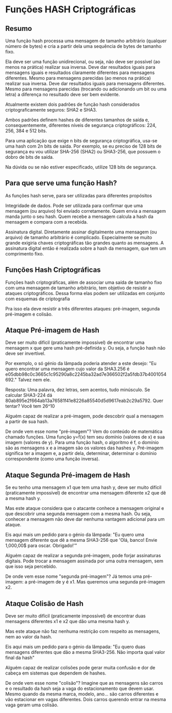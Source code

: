# Funções HASH Criptográficas

## Resumo

Uma função hash processa uma mensagem de tamanho arbitrário (qualquer número de bytes) e cria a partir dela uma sequência de bytes de tamanho fixo.

Ela deve ser uma função unidirecional, ou seja, não deve ser possível (ao menos na prática) realizar sua inversa. Deve dar resultados iguais para mensagens iguais e resultados claramente diferentes para mensagens diferentes. Mesmo para mensagens parecidas (ao menos na prática) realizar sua inversa. Deve dar resultados iguais para mensagens diferentes. Mesmo para mensagens parecidas (trocando ou adicionando um bit ou uma letra) a diferença no resultado deve ser bem evidente.

Atualmente existem dois padrões de função hash considerados criptograficamente seguros: SHA2 e SHA3.

Ambos padrões definem hashes de diferentes tamanhos de saída e, consequentemente, diferentes níveis de segurança criptográficos: 224, 256, 384 e 512 bits.

Para uma aplicação que exige n bits de segurança criptográfica, usa-se uma hash com 2n bits de saída. Por exemplo, se eu preciso de 128 bits de segurança eu vou utilizar SHA-256 (SHA2) ou SHA3-256, que possuem o dobro de bits de saída.

Na dúvida ou se não estiver especificado, utilize 128 bits de segurança.

## Para que serve uma função Hash?

As funções hash serve, para ser utilizadas para diferentes propósitos

Integridade de dados. Pode ser utilizada para confirmar que uma mensagem (ou arquivo) foi enviado corretamente. Quem envia a mensagem manda junto o seu hash. Quem recebe a mensagem calcula a hash da mensagem e compara com a recebida.

Assinatura digital. Diretamente assinar digitalmente uma mensagem (ou arquivo) de tamanho arbitrário é complicado. Especialmente se muito grande exigiria chaves criptográficas tão grandes quanto as mensagens. A assinatura digital então é realizada sobre a hash da mensagem, que tem um comprimento fixo.

## Funções Hash Criptográficas

Funções hash criptográficas, além de associar uma saída de tamanho fixo com uma mensagem de tamanho arbitrário, tem objetivo de resistir a ataques criptográficos. Dessa forma elas podem ser utilizadas em conjunto com esquemas de criptografia

Pra isso ela deve resistir a três diferentes ataques: pré-imagem, segunda pré-imagem e colisão.

## Ataque Pré-imagem de Hash

Deve ser muito difícil (praticamente impossível) de encontrar uma mensagem x que gere uma hash pré-definida y. Ou seja, a função hash não deve ser invertível.

Por exemplo, o só génio da lâmpada poderia atender a este desejo:
"Eu quero encontrar uma mensagem cujo valor da SHA3.256 é e05dbb98c0c3665c1c95290a8c2245ba32ad7e366502f2a5fdb37b4001054692."
Talvez nem ele.

Resposta: Uma palavra, dez letras, sem acentos, tudo minúsculo. Se calcular SHA3-224 dá 80ab895e2f664ab13a76581f41e8226a85540d5d9617eab2c29a5792.
Quer tentar? Você tem 26^10

Alguém capaz de realizar a pré-imagem, pode descobrir qual a mensagem a partir de sua hash.

De onde vem esse nome "pré-imagem"? Vem do conteúdo de matemática chamado funções. Uma função y=f(x) tem seu domínio (valores de x) e sua imagem (valores de y). Para uma função hash, o algoritmo é f, o domínio são as mensagens x e a imagem são os valores das hashes y. Pré-imagem significa ter a imagem e, a partir dela, determinar, determinar o domínio correspondente (como uma função inversa).

## Ataque Segunda Pré-imagem de Hash

Se eu tenho uma mensagem x1 que tem uma hash y, deve ser muito difícil (praticamente impossível) de encontrar uma mensagem diferente x2 que dê a mesma hash y.

Mas este ataque considera que o atacante conhece a mensagem original e que descobrir uma segunda mensagem com a mesma hash. Ou seja, conhecer a mensagem não deve dar nenhuma vantagem adicional para um ataque.

Eis aqui mais um pedido para o génio da lâmpada:
"Eu quero uma mensagem diferente que dê a mesma SHA3-256 que 'Olá, banco! Envie 1,000,00$ para oscar. Obrigado!'"

Alguém capaz de realizar a segunda pré-imagem, pode forjar assinaturas digitais. Pode trocar a mensagem assinada por uma outra mensagem, sem que isso seja percebido.

De onde vem esse nome "segunda pré-imagem"? Já temos uma pré-imagem: a pré-imagem de y é x1. Mas queremos uma segunda pré-imagem x2.

## Ataque Colisão de Hash

Deve ser muito difícil (praticamente impossível) de encontrar duas mensagens diferentes x1 e x2 que dão uma mesma hash y.

Mas este ataque não faz nenhuma restrição com respeito as mensagens, nem ao valor da hash.

Eis aqui mais um pedido para o génio da lâmpada: 
"Eu quero duas mensagens diferentes que dão a mesma SHA3-256. Não importa qual valor final da hash"

Alguém capaz de realizar colisões pode gerar muita confusão e dor de cabeça em sistemas que dependem de hashes.

De onde vem esse nome "colisão"? Imagine que as mensagens são carros e o resultado da hash seja a vaga do estacionamento que devem usar. Mesmo quando da mesma marca, modelo, ano... são carros diferentes e vão estacionar em vagas diferentes. Dois carros querendo entrar na mesma vaga geram uma colisão.